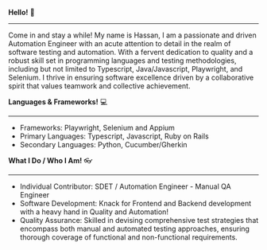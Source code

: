 **Hello!** 👋
________________________________________________________________
Come in and stay a while! My name is Hassan, I am a passionate and driven Automation Engineer with an acute attention to detail in the realm of software testing and automation. With a fervent dedication to quality and a robust skill set in programming languages and testing methodologies, including but not limited to Typescript, Java/Javascript, Playwright, and Selenium. I thrive in ensuring software excellence driven by a collaborative spirit that values teamwork and collective achievement.

**Languages & Frameworks!** 💻
_________________________________________________________________
- Frameworks: Playwright, Selenium and Appium
- Primary Languages: Typescript, Javascript, Ruby on Rails
- Secondary Languages: Python, Cucumber/Gherkin

**What I Do / Who I Am!** 👓
__________________________________________________________________
- Individual Contributor: SDET /  Automation Engineer - Manual QA Engineer
- Software Development: Knack for Frontend and Backend development with a heavy hand in Quality and Automation!
- Quality Assurance: Skilled in devising comprehensive test strategies that encompass both manual and automated testing approaches, ensuring thorough coverage of functional and non-functional requirements.

